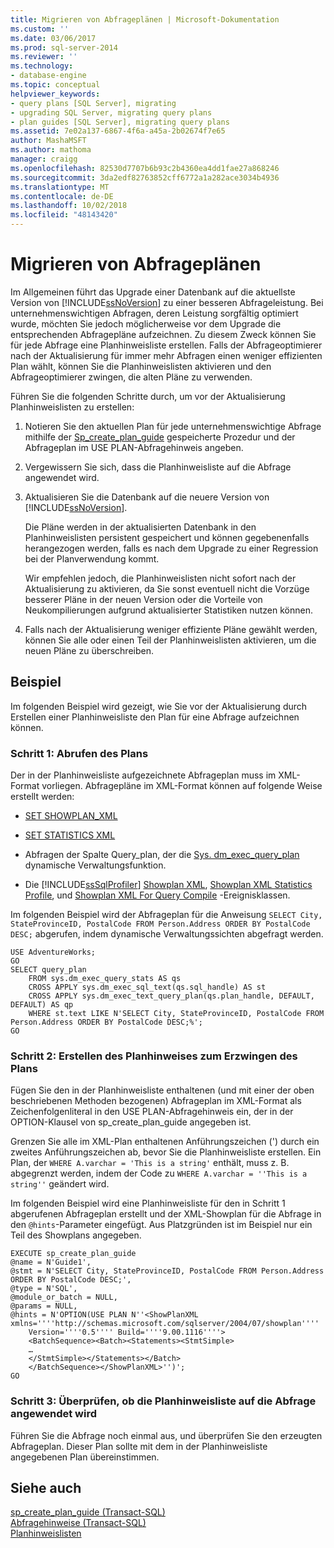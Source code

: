 ```yaml
---
title: Migrieren von Abfrageplänen | Microsoft-Dokumentation
ms.custom: ''
ms.date: 03/06/2017
ms.prod: sql-server-2014
ms.reviewer: ''
ms.technology:
- database-engine
ms.topic: conceptual
helpviewer_keywords:
- query plans [SQL Server], migrating
- upgrading SQL Server, migrating query plans
- plan guides [SQL Server], migrating query plans
ms.assetid: 7e02a137-6867-4f6a-a45a-2b02674f7e65
author: MashaMSFT
ms.author: mathoma
manager: craigg
ms.openlocfilehash: 82530d7707b6b93c2b4360ea4dd1fae27a868246
ms.sourcegitcommit: 3da2edf82763852cff6772a1a282ace3034b4936
ms.translationtype: MT
ms.contentlocale: de-DE
ms.lasthandoff: 10/02/2018
ms.locfileid: "48143420"
---
```

# <a name="migrate-query-plans"></a>Migrieren von Abfrageplänen
  Im Allgemeinen führt das Upgrade einer Datenbank auf die aktuellste Version von [!INCLUDE[ssNoVersion](../../includes/ssnoversion-md.md)] zu einer besseren Abfrageleistung. Bei unternehmenswichtigen Abfragen, deren Leistung sorgfältig optimiert wurde, möchten Sie jedoch möglicherweise vor dem Upgrade die entsprechenden Abfragepläne aufzeichnen. Zu diesem Zweck können Sie für jede Abfrage eine Planhinweisliste erstellen. Falls der Abfrageoptimierer nach der Aktualisierung für immer mehr Abfragen einen weniger effizienten Plan wählt, können Sie die Planhinweislisten aktivieren und den Abfrageoptimierer zwingen, die alten Pläne zu verwenden.  
  
 Führen Sie die folgenden Schritte durch, um vor der Aktualisierung Planhinweislisten zu erstellen:  
  
1.  Notieren Sie den aktuellen Plan für jede unternehmenswichtige Abfrage mithilfe der [Sp_create_plan_guide](/sql/relational-databases/system-stored-procedures/sp-create-plan-guide-transact-sql) gespeicherte Prozedur und der Abfrageplan im USE PLAN-Abfragehinweis angeben.  
  
2.  Vergewissern Sie sich, dass die Planhinweisliste auf die Abfrage angewendet wird.  
  
3.  Aktualisieren Sie die Datenbank auf die neuere Version von [!INCLUDE[ssNoVersion](../../includes/ssnoversion-md.md)].  
  
     Die Pläne werden in der aktualisierten Datenbank in den Planhinweislisten persistent gespeichert und können gegebenenfalls herangezogen werden, falls es nach dem Upgrade zu einer Regression bei der Planverwendung kommt.  
  
     Wir empfehlen jedoch, die Planhinweislisten nicht sofort nach der Aktualisierung zu aktivieren, da Sie sonst eventuell nicht die Vorzüge besserer Pläne in der neuen Version oder die Vorteile von Neukompilierungen aufgrund aktualisierter Statistiken nutzen können.  
  
4.  Falls nach der Aktualisierung weniger effiziente Pläne gewählt werden, können Sie alle oder einen Teil der Planhinweislisten aktivieren, um die neuen Pläne zu überschreiben.  
  
## <a name="example"></a>Beispiel  
 Im folgenden Beispiel wird gezeigt, wie Sie vor der Aktualisierung durch Erstellen einer Planhinweisliste den Plan für eine Abfrage aufzeichnen können.  
  
### <a name="step-1-collect-the-plan"></a>Schritt 1: Abrufen des Plans  
 Der in der Planhinweisliste aufgezeichnete Abfrageplan muss im XML-Format vorliegen. Abfragepläne im XML-Format können auf folgende Weise erstellt werden:  
  
-   [SET SHOWPLAN_XML](/sql/t-sql/statements/set-showplan-xml-transact-sql)  
  
-   [SET STATISTICS XML](/sql/t-sql/statements/set-statistics-xml-transact-sql)  
  
-   Abfragen der Spalte Query_plan, der die [Sys. dm_exec_query_plan](/sql/relational-databases/system-dynamic-management-views/sys-dm-exec-query-plan-transact-sql) dynamische Verwaltungsfunktion.  
  
-   Die [!INCLUDE[ssSqlProfiler](../../includes/sssqlprofiler-md.md)] [Showplan XML](../../relational-databases/event-classes/showplan-xml-event-class.md), [Showplan XML Statistics Profile](../../relational-databases/event-classes/showplan-xml-statistics-profile-event-class.md), und [Showplan XML For Query Compile](../../relational-databases/event-classes/showplan-xml-for-query-compile-event-class.md) -Ereignisklassen.  
  
 Im folgenden Beispiel wird der Abfrageplan für die Anweisung `SELECT City, StateProvinceID, PostalCode FROM Person.Address ORDER BY PostalCode DESC;` abgerufen, indem dynamische Verwaltungssichten abgefragt werden.  
  
```  
USE AdventureWorks;  
GO  
SELECT query_plan  
    FROM sys.dm_exec_query_stats AS qs   
    CROSS APPLY sys.dm_exec_sql_text(qs.sql_handle) AS st  
    CROSS APPLY sys.dm_exec_text_query_plan(qs.plan_handle, DEFAULT, DEFAULT) AS qp  
    WHERE st.text LIKE N'SELECT City, StateProvinceID, PostalCode FROM Person.Address ORDER BY PostalCode DESC;%';  
GO  
```  
  
### <a name="step-2-create-the-plan-guide-to-force-the-plan"></a>Schritt 2: Erstellen des Planhinweises zum Erzwingen des Plans  
 Fügen Sie den in der Planhinweisliste enthaltenen (und mit einer der oben beschriebenen Methoden bezogenen) Abfrageplan im XML-Format als Zeichenfolgenliteral in den USE PLAN-Abfragehinweis ein, der in der OPTION-Klausel von sp_create_plan_guide angegeben ist.  
  
 Grenzen Sie alle im XML-Plan enthaltenen Anführungszeichen (') durch ein zweites Anführungszeichen ab, bevor Sie die Planhinweisliste erstellen. Ein Plan, der `WHERE A.varchar = 'This is a string'` enthält, muss z. B. abgegrenzt werden, indem der Code zu `WHERE A.varchar = ''This is a string''` geändert wird.  
  
 Im folgenden Beispiel wird eine Planhinweisliste für den in Schritt 1 abgerufenen Abfrageplan erstellt und der XML-Showplan für die Abfrage in den `@hints`-Parameter eingefügt. Aus Platzgründen ist im Beispiel nur ein Teil des Showplans angegeben.  
  
```  
EXECUTE sp_create_plan_guide   
@name = N'Guide1',  
@stmt = N'SELECT City, StateProvinceID, PostalCode FROM Person.Address ORDER BY PostalCode DESC;',  
@type = N'SQL',  
@module_or_batch = NULL,  
@params = NULL,  
@hints = N'OPTION(USE PLAN N''<ShowPlanXML xmlns=''''http://schemas.microsoft.com/sqlserver/2004/07/showplan''''   
    Version=''''0.5'''' Build=''''9.00.1116''''>  
    <BatchSequence><Batch><Statements><StmtSimple>  
    …  
    </StmtSimple></Statements></Batch>  
    </BatchSequence></ShowPlanXML>'')';  
GO  
```  
  
### <a name="step-3-verify-that-the-plan-guide-is-applied-to-the-query"></a>Schritt 3: Überprüfen, ob die Planhinweisliste auf die Abfrage angewendet wird  
 Führen Sie die Abfrage noch einmal aus, und überprüfen Sie den erzeugten Abfrageplan. Dieser Plan sollte mit dem in der Planhinweisliste angegebenen Plan übereinstimmen.  
  
## <a name="see-also"></a>Siehe auch  
 [sp_create_plan_guide &#40;Transact-SQL&#41;](/sql/relational-databases/system-stored-procedures/sp-create-plan-guide-transact-sql)   
 [Abfragehinweise (Transact-SQL)](/sql/t-sql/queries/hints-transact-sql-query)   
 [Planhinweislisten](../../relational-databases/performance/plan-guides.md)  
  
  
